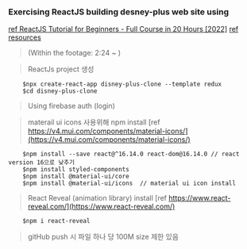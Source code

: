 ### Exercising ReactJS building desney-plus web site using
[ref ReactJS Tutorial for Beginners - Full Course in 20 Hours [2022]](https://www.youtube.com/watch?v=0mVbNp1ol_w&list=PLxF42TszRi96AOvErXMKqKe-oPdKxsT53&index=4)
[ref resources](https://drive.google.com/drive/folders/1G5RYGvHSj7eXL5m6f7GoyF35a6vxUR1J)
> (Within the footage: 2:24 ~ )

> ReactJs project 생성
```
    $npx create-react-app disney-plus-clone --template redux
    $cd disney-plus-clone
```

> Using firebase auth (login)

> materail ui icons 사용위해 npm install
> [ref https://v4.mui.com/components/material-icons/](https://v4.mui.com/components/material-icons/)

```
    $npm install --save react@^16.14.0 react-dom@16.14.0 // react version 16으로 낮추기
    $npm install styled-components
    $npm install @material-ui/core
    $npm install @material-ui/icons  // material ui icon install 
```
> React Reveal (animation library) install
> [ref https://www.react-reveal.com/](https://www.react-reveal.com/)
```
    $npm i react-reveal
```
> gitHub push 시 파일 하나 당 100M size 제한 있음
